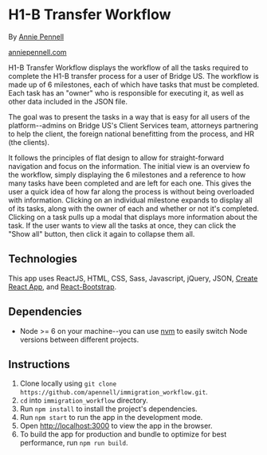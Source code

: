 # H1-B Transfer Workflow

By [Annie Pennell](https://www.linkedin.com/in/anniepennell/)

[anniepennell.com](http://anniepennell.com/)

H1-B Transfer Workflow displays the workflow of all the tasks required to complete the H1-B transfer process for a user of Bridge US. The workflow is made up of 6 milestones, each of which have tasks that must be completed. Each task has an "owner" who is responsible for executing it, as well as other data included in the JSON file. 

The goal was to present the tasks in a way that is easy for all users of the platform--admins on Bridge US's Client Services team, attorneys partnering to help the client, the foreign national benefitting from the process, and HR (the clients). 

It follows the principles of flat design to allow for straight-forward navigation and focus on the information. The initial view is an overview fo the workflow, simply displaying the 6 milestones and a reference to how many tasks have been completed and are left for each one. This gives the user a quick idea of how far along the process is without being overloaded with information. Clicking on an individual milestone expands to display all of its tasks, along with the owner of each and whether or not it's completed. Clicking on a task pulls up a modal that displays more information about the task. If the user wants to view all the tasks at once, they can click the "Show all" button, then click it again to collapse them all.


## Technologies 

This app uses ReactJS, HTML, CSS, Sass, Javascript, jQuery, JSON, [Create React App](https://github.com/facebookincubator/create-react-app), and [React-Bootstrap](https://react-bootstrap.github.io/).


## Dependencies

* Node >= 6 on your machine--you can use [nvm](https://github.com/creationix/nvm) to easily switch Node versions between different projects.


## Instructions

1. Clone locally using `git clone https://github.com/apennell/immigration_workflow.git`.
2. `cd` into `immigration_workflow` directory.
3. Run `npm install` to install the project's dependencies.
4. Run `npm start` to run the app in the development mode.
5. Open [http://localhost:3000](http://localhost:3000) to view the app in the browser.
6. To build the app for production and bundle to optimize for best performance, run `npm run build`.



